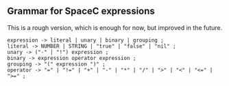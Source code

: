 ## Grammar for SpaceC expressions

This is a rough version, which is enough for now, but improved in the future.

```
expression -> literal | unary | binary | grouping ;
literal -> NUMBER | STRING | "true" | "false" | "nil" ;
unary -> ("-" | "!") expression ;
binary -> expression operator expression ;
grouping -> "(" expression ")" ;
operator -> "=" | "!=" | "+" | "-" | "*" | "/" | ">" | "<" | "<=" | ">=" ;
```